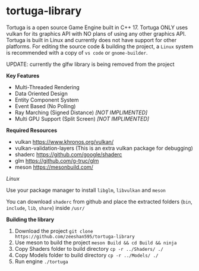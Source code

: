 # tortuga-library

Tortuga is a open source Game Engine built in C++ 17. Tortuga ONLY uses vulkan for its graphics API with NO plans of using any other graphics API. Tortuga is built in Linux and currently does not have support for other platforms. For editing the source code & building the project, a `Linux` system is recommended with a copy of `vs code` or `gnome-builder`.

UPDATE: currently the glfw library is being removed from the project

**Key Features**

* Multi-Threaded Rendering
* Data Oriented Design
* Entity Component System
* Event Based (No Polling)
* Ray Marching (Signed Distance) _[NOT IMPLIMENTED]_
* Multi GPU Support (Split Screen) _[NOT IMPLIMENTED]_

**Required Resources**

* vulkan https://www.khronos.org/vulkan/
* vulkan-validation-layers (This is an extra vulkan package for debugging)
* shaderc https://github.com/google/shaderc
* glm https://github.com/g-truc/glm
* meson https://mesonbuild.com/

*Linux*

Use your package manager to install `libglm`, `libvulkan` and `meson`

You can download `shaderc` from github and place the extracted folders (`bin`, `include`, `lib`, `share`) inside `/usr/`

**Building the library**

1. Download the project `git clone https://github.com/zeeshan595/tortuga-library`
2. Use meson to build the project `meson Build && cd Build && ninja`
3. Copy Shaders folder to build directory `cp -r ../Shaders/ ./`
4. Copy Models folder to build directory `cp -r ../Models/ ./`
5. Run engine `./tortuga`
